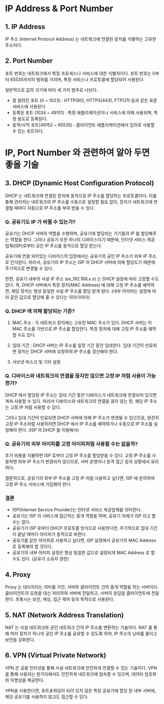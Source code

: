 # IP Address & Port Number

## 1. IP Address
IP 주소 (Internet Protocol Address) 는 네트워크에 연결된 장치를 식별하는 고유한 주소이다.

## 2. Port Number
포트 번호는 네트워크에서 특정 프로세스나 서비스에 대한 식별자이다. 포트 번호는 0부터 65535까지의 범위를 가지며, 특정 서비스나 프로토콜에 할당되어 사용된다.

일반적으로 값의 크기에 따라 세 가지 범주로 나뉜다.
- 잘 알려진 포트 (0 ~ 1023) : HTTP(80), HTTPS(443), FTP(21) 등과 같은 표준 서비스에 사용된다.
- 등록된 포트 (1024 ~ 49151) : 특정 애플리케이션이나 서비스에 의해 사용되며, 특정 용도로 등록된다.
- 동적/사적 포트(49152 ~ 65535) : 클라이언트 애플리케이션에서 임의로 사용할 수 있는 포트이다.

# IP, Port Number 와 관련하여 알아 두면 좋을 기술

## 3. DHCP (Dynamic Host Configuration Protocol)
DHCP 는 네트워크에 연결된 장치에 동적으로 IP 주소를 할당하는 프로토콜이다. 이를 통해 관리자는 네트워크의 IP 주소를 수동으로 설정할 필요 없이, 장치가 네트워크에 연결될 때마다 자동으로 IP 주소를 부여 받을 수 있다.

### Q. 공유기도 IP 가 바뀔 수 있는가?
공유기는 DHCP 서버의 역할을 수행하며, 공유기에 할당되는 기기들의 IP 를 할당해주는 역할을 한다. 그러나 공유기 또한 하나의 디바이스이기 때문에, 인터넷 서비스 제공 업체(ISP)로부터 공인 IP 주소를 동적으로 할당 받는다.

공유기에 연결 되어있는 디바이스의 입장에서는 공유기의 공인 IP 주소가 외부 IP 주소로 인식된다. 따라서, 공유기의 IP 주소는 ISP 의 DHCP 서버에 의해 할당도기 때문에 주기적으로 변경될 수 있다.

한편, 공유기 내부의 사설 IP 주소 (ex_192.168.x.x) 는 DHCP 설정에 따라 고정할 수도 있다. 즉, DHCP 서버에서 특정 장치(MAC Address) 에 대해 고정 IP 주소를 예약하면, 해당 장치는 항상 동일한 사설 IP 주소를 할당 받게 된다. (내부 아이피는 설정에 따라 같은 값으로 할당해 줄 수 있다는 이야기이다)

### Q. DHCP 에 의해 할당되는 기준?
1. MAC 주소 : 각 네트워크 장치에는 고유한 MAC 주소가 있다. DHCP 서버는 이 MAC 주소를 기반으로 IP 주소를 할당한다. 특정 장치에 대해 고정 IP 주소를 예약할 수도 있다.

2. 임대 기간 : DHCP 서버는 IP 주소를 일정 기간 동안 임대한다. 임대 기간이 만료되면 장치는 DHCP 서버에 요청하여 IP 주소를 갱신해야 한다.

3. 서브넷 마스크 및 기타 설정

### Q. 디바이스와 네트워크의 연결을 끊지만 않으면 고정 IP 처럼 사용이 가능한가?
DHCP 에서 할당된 IP 주소는 임대 기간 동안 디바이스가 네트워크에 연결되어 있으면 계속 사용할 수 있다. 따라서 디바이스와 네트워크의 연결을 끊지 않는 한, 해당 IP 주소는 고정 IP 처럼 사용할 수 있다.

그러나 임대 기간이 만료되면 DHCP 서버에 의해 IP 주소가 변경될 수 있으므로, 완전히 고정 IP 주소처럼 사용하려면 DHCP 에서 IP 주소를 예약하거나 수동으로 IP 주소를 설정해야 한다. (ISP 의 DHCP 를 이용해서)

### Q. 공유기의 외부 아이피를 고정 아이피처럼 사용할 수는 없을까?
추가 비용을 지불하면 ISP 로부터 고정 IP 주소를 할당받을 수 있다. 고정 IP 주소를 사용하면 외부 IP 주소가 변경되지 않으므로, 서버 운영이나 원격 접근 등의 상황에서 유리하다.

결론적으로, 공유기의 외부 IP 주소를 고정 IP 처럼 사용하고 싶다면, ISP 에 문의하여 고정 IP 주소 서비스에 가입해야 한다.

### 결론
- ISP(Internet Service Provider)는 인터넷 서비스 제공업체를 의미한다.
- 공유기는 ISP 의 서비스에 접근하는 중개 역할을 하며, 공유기 자체가 ISP 라고 할 수는 없다.
- 공유기가 ISP 로부터 DHCP 프로토콜 방식으로 사용한다면, 주기적으로 임대 기간이 끝날 때마다 아이피가 동적으로 바뀐다.
- 공유기를 같은 아이피로 사용하고 싶다면, ISP 설정에서 공유기의 MAC Address 로 등록해야 할 것이다.
- 공유기의 내부 아이피 설정은 항상 동일한 값으로 설정되게 MAC Address 로 할 수도 있다. (공유기 소유자 권한)

## 4. Proxy
Proxy 는 대리자라는 의미를 가진, 서버와 클라이언트 간의 중개 역할을 하는 서버이다. 클라이언트의 요청을 대신 처리하여 서버에 전달하고, 서버의 응답을 클라이언트에 전달한다. 프록시는 보안, 캐싱, 접근 제어 등의 목적으로 사용된다.

## 5. NAT (Network Address Translation)
NAT 는 사설 네트워크와 공인 네트워크 간의 IP 주소를 변환하는 기술이다. NAT 를 통해 여러 장치가 하나의 공인 IP 주소를 공유할 수 있도록 하여, IP 주소의 낭비를 줄이고 보안을 강화한다.

## 6. VPN (Virtual Private Network)
VPN 은 공용 인터넷을 통해 사설 네트워크에 안전하게 연결할 수 있는 기술이다. VPN 을 통해 사용자는 원거리에서도 안전하게 네트워크에 접속할 수 있으며, 데이터 암호화와 익명성을 제공한다.

VPN을 사용한다면, 포트포워딩이 되어 있지 않은 특정 공유기에 할당 된 내부 서버에, 해당 공유기를 사용하지 않고도 접근할 수 있다.